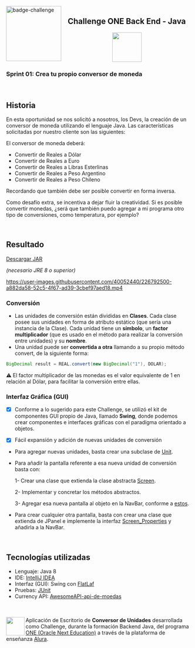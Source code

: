
<img align=left src="https://i.imgur.com/P9fjzh4.png" height=150 alt="badge-challenge">

<h2 align=center>Challenge ONE Back End - Java</h2>

<div align=center>

<img height="80" margin="10" src="https://i.imgur.com/9Gq6RS0.png">
</div>

### Sprint 01: Crea tu propio conversor de moneda

<br> 

## Historia

En esta oportunidad se nos solicitó a nosotros, los Devs, la creación de un conversor de moneda utilizando el lenguaje Java. 
Las características solicitadas por nuestro cliente son las siguientes:

El conversor de moneda deberá:

- Convertir de Reales a Dólar
- Convertir de Reales a Euro
- Convertir de Reales a Libras Esterlinas
- Convertir de Reales a Peso Argentino
- Convertir de Reales a Peso Chileno

Recordando que también debe ser posible convertir en forma inversa.

Como desafío extra, se incentiva a dejar fluir la creatividad. 
Si es posible convertir monedas, ¿será que también puedo agregar a mi programa otro tipo de conversiones, como temperatura, por ejemplo?

<br>

## Resultado

<a href="https://github.com/HugoJhonathan/Challenge-Oracle-ONE-conversordemoedas/blob/main/out/artifacts/Conversor_jar/Conversor.jar?raw=true">
Descargar JAR<a> 

_(necesario JRE 8 o superior)_

https://user-images.githubusercontent.com/40052440/226792500-a882da58-52c5-4f67-ad39-3cbef97aed18.mp4

### Conversión

- Las unidades de conversión están divididas en **Clases**. 
  Cada clase posee sus unidades en forma de atributo estático (que sería una instancia de la Clase). 
  Cada unidad tiene un **símbolo**, un **factor multiplicador** (que es usado en el método para realizar la conversión entre unidades) y su **nombre**.
- Una unidad puede ser **convertida a otra** llamando a su propio método convert, de la siguiente forma:

```java
BigDecimal result = REAL.convert(new BigDecimal("1"), DOLAR);
```

⚠️ El factor multiplicador de las monedas es el valor equivalente de 1 en relación al Dólar, para facilitar la conversión entre ellas.

### Interfaz Gráfica (GUI)

- [x] Conforme a lo sugerido para este Challenge, se utilizó el kit de componentes GUI propio de Java, llamado **Swing**, 
  donde podemos crear componentes e interfaces gráficas con el paradigma orientado a objetos.

- [x] Fácil expansión y adición de nuevas unidades de conversión
- Para agregar nuevas unidades, basta crear una subclase
  de <a href="https://github.com/HugoJhonathan/Challenge-Oracle-ONE-conversordemoedas/blob/main/src/main/java/units/Unit.java">
  Unit</a>.
- Para añadir la pantalla referente a esa nueva unidad de conversión basta con:

  1- Crear una clase que extienda la clase abstracta 
  <a href="https://github.com/HugoJhonathan/Challenge-Oracle-ONE-conversordemoedas/blob/main/src/main/java/GUI/screens/Screen.java">
  Screen</a>.

  2- Implementar y concretar los métodos abstractos.

  3- Agregar esa nueva pantalla al objeto en la NavBar, 
  conforme a <a href="https://github.com/HugoJhonathan/Challenge-Oracle-ONE-conversordemoedas/blob/main/src/main/java/GUI/Window.java#L27">
  estos</a>.
- Para crear cualquier otra pantalla, basta con crear una clase que extienda de JPanel e implemente la 
  interfaz <a href="https://github.com/HugoJhonathan/Challenge-Oracle-ONE-conversordemoedas/blob/main/src/main/java/GUI/ScreenProperties.java">
  Screen_Properties</a> y añadirla a la NavBar.

<br>

## Tecnologías utilizadas

- Lenguaje: Java 8
- IDE: <a href="https://www.jetbrains.com/idea/">IntelliJ IDEA</a>
- Interfaz (GUI): Swing con <a href="https://www.formdev.com/flatlaf/">FlatLaf</a>
- Pruebas: <a href="https://junit.org/junit5/">JUnit</a>
- Currency API: <a href="https://docs.awesomeapi.com.br/api-de-moedas">AwesomeAPI-api-de-moedas</a>

<br><br>
[<img align="left" height="50" margin="10" src="https://i.imgur.com/RYYUpCK.png">](https://www.oracle.com/br/education/oracle-next-education/)
Aplicación de Escritorio de **Conversor de Unidades** desarrollada como Challenge, durante la formación Backend Java, del
programa <a href="https://www.oracle.com/br/education/oracle-next-education/">ONE (Oracle Next Education)</a> a través de la
plataforma de enseñanza <a href="https://www.alura.com.br/">Alura</a>.
